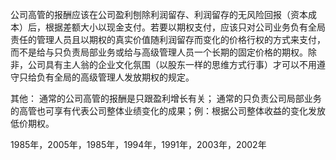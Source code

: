 公司高管的报酬应该在公司盈利刨除利润留存、利润留存的无风险回报（资本成本）后，根据差额大小以现金支付。若要以期权支付，应该只对公司业务负有全局责任的管理人员且以期权的真实价值随利润留存而变化的价格行权的方式来支付，而不是给与只负责局部业务或给与高级管理人员一个长期的固定价格的期权。除非，公司具有主人翁的企业文化氛围（以股东一样的思维方式行事）才可以不用遵守只给负有全局的高级管理人发放期权的规定。

其他：
通常的公司高管的报酬是只跟盈利增长有关；
通常的只负责公司局部业务的高管也可享有代表公司整体业绩变化的成果；例：根据公司整体收益的变化发放低价期权。

1985年，2005年，1985年，1994年，1991年，2003年，2002年
